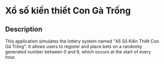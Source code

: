 # Xổ số kiến thiết Con Gà Trống

## Description
This application simulates the lottery system named "Xổ Số Kiến Thiết Con Gà Trống". It allows users to register and place bets on a randomly generated number between 0 and 9, which occurs at the start of every hour.
